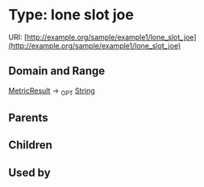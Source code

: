 
# Type: lone slot joe




URI: [http://example.org/sample/example1/lone_slot_joe](http://example.org/sample/example1/lone_slot_joe)


## Domain and Range

[MetricResult](MetricResult.md) ->  <sub>OPT</sub> [String](types/String.md)

## Parents


## Children


## Used by

